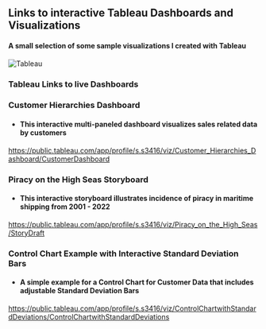 ## Links to __interactive__ Tableau Dashboards and Visualizations
#### A small selection of some sample visualizations I created with Tableau

![Tableau](https://a11ybadges.com/badge?logo=tableau)


### Tableau Links to live Dashboards
### Customer Hierarchies Dashboard 
#### <ul><li>This interactive multi-paneled dashboard visualizes sales related data by customers </li></ul>

https://public.tableau.com/app/profile/s.s3416/viz/Customer_Hierarchies_Dashboard/CustomerDashboard 

### Piracy on the High Seas Storyboard
#### <ul><li>This interactive storyboard illustrates incidence of piracy in maritime shipping from 2001 - 2022</li></ul>

https://public.tableau.com/app/profile/s.s3416/viz/Piracy_on_the_High_Seas/StoryDraft 

### Control Chart Example with Interactive Standard Deviation Bars
#### <ul><li>A simple example for a Control Chart for Customer Data that includes  adjustable  Standard Deviation Bars</li></ul>
https://public.tableau.com/app/profile/s.s3416/viz/ControlChartwithStandardDeviations/ControlChartwithStandardDeviations

